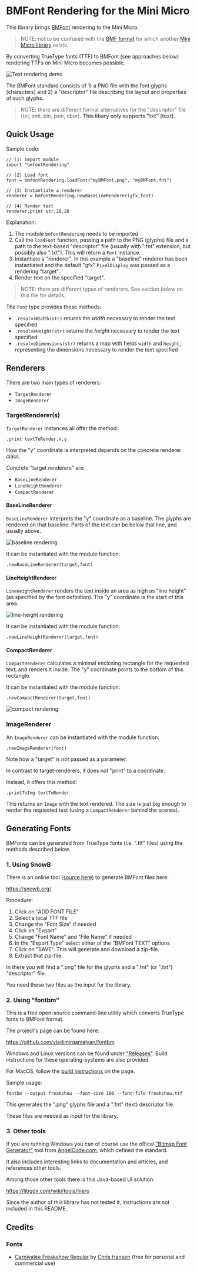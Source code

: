 # BMFont Rendering for the Mini Micro

This library brings [BMFont](http://www.angelcode.com/products/bmfont/) rendering to the Mini Micro.

> NOTE: not to be confused with the [BMF format](https://bmf.php5.cz/) for which another [Mini Micro library](https://github.com/JoeStrout/minimicro-fonts) exists.

By converting TrueType fonts (TTF) to BMFont (see approaches below) rendering TTFs on Mini Micro becomes possible.

![Text rendering demo](./doc-assets/screenshot_small.png)

The BMFont standard consists of 1) a PNG file with the font glyphs (characters) and 2) a "descriptor" file describing the layout and properties of such glyphs.

> NOTE: there are different format alternatives for the "descriptor" file (txt, xml, bin, json, cbor). **This libary only supports "txt" (text).**

## Quick Usage

Sample code:

```
// (1) Import module
import "bmfontRendering"

// (2) Load font
font = bmfontRendering.loadFont("myBMFont.png", "myBMFont.fnt")

// (3) Instantiate a renderer
renderer = bmfontRendering.newBaseLineRenderer(gfx,font)

// (4) Render text
renderer.print str,20,20
```

Explanation:

1. The module `bmfontRendering` needs to be imported
2. Call the `loadFont` function, passing a path to the PNG (glyphs) file and a path to the text-based "descriptor" file (usually with ".fnt" extension, but possibly also ".txt"). This will return a `Font` instance.
3. Instantiate a "renderer". In this example a "baseline" renderer has been instantiated and the default "gfx" `PixelDisplay` was passed as a rendering "target".
4. Render text on the specified "target".

> NOTE: there are different types of renderers. See section below on this file for details.

The `Font` type provides these methods:

* `.resolveWidth(str)` returns the _width_ necessary to render the text specified
* `.resolveHeight(str)` returns the _height_ necessary to render the text specified
* `.resolveDimensions(str)` returns a map with fields `width` and `height`, representing the dimensions necessary to render the text specified

## Renderers

There are two main types of renderers:

* `TargetRenderer`
* `ImageRenderer`

### TargetRenderer(s)

`TargetRenderer` instances all offer the method:

```
.print textToRender,x,y
```

How the "y" coordinate is interpreted depends on the concrete renderer class.

Concrete "target renderers" are:

* `BaseLineRenderer`
* `LineHeightRenderer`
* `CompactRenderer`

#### BaseLineRenderer

`BaseLineRenderer` interprets the "y" coordinate as a baseline. The glyphs are rendered on that baseline. Parts of the text can be below that line, and usually above.

![baseline rendering](./doc-assets/baseline-rendering.png)

It can be instantiated with the module function:

```
.newBaseLineRenderer(target,font)
```

#### LineHeightRenderer

`LineHeightRenderer` renders the text inside an area as high as "line height" (as specified by the font definition). The "y" coordinate is the start of this area.

![line-height rendering](./doc-assets/line-height-rendering.png)

It can be instantiated with the module function:

```
.newLineHeightRenderer(target,font)
```

#### CompactRenderer

`CompactRenderer` calculates a minimal enclosing rectangle for the requested text, and renders it inside. The "y" coordinate points to the bottom of this rectangle.

It can be instantiated with the module function:

```
.newCompactRenderer(target,font)
```

![compact rendering](./doc-assets/compact-rendering.png)

### ImageRenderer

An `ImageRenderer` can be instantiated with the module function:

```
.newImageRenderer(font)
```

Note how a "target" is _not_ passed as a parameter.

In contrast to target-renderers, it does not "print" to a coordinate.

Instead, it offers this method:

```
.printToImg textToRender
```

This returns an `Image` with the text rendered. The size is just big enough to render the requested text (using a `CompactRenderer` behind the scenes).

## Generating Fonts

BMFonts can be generated from  TrueType fonts (i.e. ".ttf" files) using the methods described below. 

### 1. Using SnowB

There is an online tool ([source here](https://github.com/SilenceLeo/snowb-bmf)) to generate BMFont files here:

https://snowb.org/

Procedure:

1. Click on "ADD FONT FILE"
2. Select a local TTF file
3. Change the "Font Size" if needed
4. Click on "Export"
5. Change "Font Name" and "File Name" if needed
6. In the "Export Type" select either of the "BMFont TEXT" options
7. Click on "SAVE". This will generate and download a zip-file.
8. Extract that zip-file.

In there you will find a ".png" file for the glyphs and a ".fnt" (or ".txt") "descriptor" file.

You need these two files as the input for the library.

### 2. Using "fontbm"

This is a free open-source command-line utility which converts TrueType fonts to BMFont format.

The project's page can be found here:

https://github.com/vladimirgamalyan/fontbm

Windows and Linux versions can be found under ["Releases"](https://github.com/vladimirgamalyan/fontbm/releases). Build instructions for these operating-systems are also provided.

For MacOS, follow the [build instructions](https://github.com/vladimirgamalyan/fontbm#building-macos) on the page.

Sample usage:

```
fontbm --output freakshow --font-size 100 --font-file freakshow.ttf
```

This generates the ".png" glyphs file and a ".fnt" (text) descriptor file.

These files are needed as input for the library.

### 3. Other tools

If you are running Windows you can of course use the offical ["Bitmap Font Generator"](https://www.angelcode.com/products/bmfont/) tool from [AngelCode.com](https://www.angelcode.com/), which defined the standard.

It also includes interesting links to documentation and articles, and references other tools.

Among those other tools there is this Java-based UI solution:

https://libgdx.com/wiki/tools/hiero

Since the author of this library has not tested it, instructions are not included in this README.

## Credits

### Fonts

* [Carnivalee Freakshow Regular](https://www.1001fonts.com/carnivalee-freakshow-font.html) by [Chris Hansen](https://www.1001fonts.com/users/chrisx/) (free for personal and commercial use)
